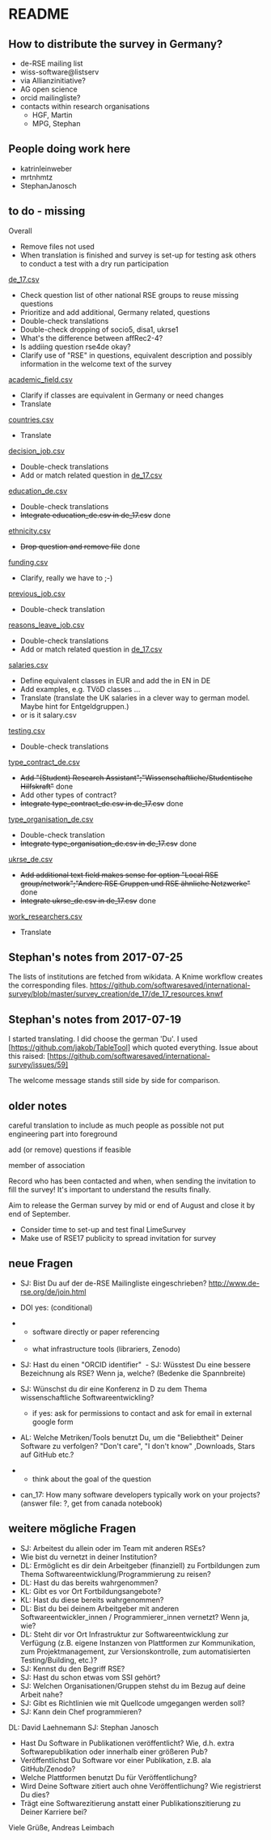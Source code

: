 README
======
How to distribute the survey in Germany?
----------------------------------------

  - de-RSE mailing list
  - wiss-software@listserv
  - via Allianzinitiative?
  - AG open science
  - orcid mailingliste?
  - contacts within research organisations
    - HGF, Martin
    - MPG, Stephan
    
People doing work here
----------------------

  * katrinleinweber
  * mrtnhmtz
  * StephanJanosch



to do - missing
---------------

Overall
- Remove files not used
- When translation is finished and survey is set-up for testing ask others to conduct a test with a dry run participation

[de_17.csv](de_17.csv)
- Check question list of other national RSE groups to reuse missing questions
- Prioritize and add additional, Germany related, questions
- Double-check translations
- Double-check dropping of socio5, disa1, ukrse1
- What's the difference between affRec2-4?
- Is addiing question rse4de okay?
- Clarify use of "RSE" in questions, equivalent description and possibly information in the welcome text of the survey

[academic_field.csv](listAnswers/academic_field.csv)
- Clarify if classes are equivalent in Germany or need changes
- Translate

[countries.csv](listAnswers/countries.csv)
- Translate

[decision_job.csv](listAnswers/decision_job.csv)
- Double-check translations
- Add or match related question in [de_17.csv](de_17.csv)

[education_de.csv](listAnswers/education_de.csv)
- Double-check translations
- ~~Integrate education_de.csv in de_17.csv~~ done

[ethnicity.csv](listAnswers/ethnicity.csv)
- ~~Drop question and remove file~~ done

[funding.csv](listAnswers/funding.csv)
- Clarify, really we have to ;-)

[previous_job.csv](listAnswers/previous_job.csv)
- Double-check translation

[reasons_leave_job.csv](listAnswers/reasons_leave_job.csv)
- Double-check translations
- Add or match related question in [de_17.csv](de_17.csv)

[salaries.csv](listAnswers/salaries.csv)
- Define equivalent classes in EUR and add the in EN in DE
- Add examples, e.g. TVöD classes ...
- Translate (translate the UK salaries in a clever way to german model. Maybe hint for Entgeldgruppen.)
- or is it salary.csv

[testing.csv](listAnswers/testing.csv)
- Double-check translations

[type_contract_de.csv](listAnswers/type_contract_de.csv)
- ~~Add "(Student) Research Assistant";"Wissenschaftliche/Studentische Hilfskraft"~~ done
- Add other types of contract?
- ~~Integrate type_contract_de.csv in de_17.csv~~ done

[type_organisation_de.csv](listAnswers/type_organisation_de.csv)
- Double-check translation
- ~~Integrate type_organisation_de.csv in de_17.csv~~ done

[ukrse_de.csv](listAnswers/ukrse_de.csv)
- ~~Add additional text field makes sense for option "Local RSE group/network";"Andere RSE Gruppen und RSE ähnliche Netzwerke"~~ done
- ~~Integrate ukrse_de.csv in de_17.csv~~ done

[work_researchers.csv](listAnswers/work_researchers.csv)
- Translate


Stephan's notes from 2017-07-25
-------------------------------

The lists of institutions are fetched from wikidata. A Knime workflow creates the corresponding files. https://github.com/softwaresaved/international-survey/blob/master/survey_creation/de_17/de_17_resources.knwf
 
Stephan's notes from 2017-07-19
-------------------------------

I started translating. I did choose the german 'Du'. I used [https://github.com/jakob/TableTool] which quoted everything. Issue about this raised: [https://github.com/softwaresaved/international-survey/issues/59]

The welcome message stands still side by side for comparison. 

older notes
-----------


careful translation to include as much people as possible
  not put engineering part into foreground

add (or remove) questions if feasible

member of association

Record who has been contacted and when, when sending the invitation to fill the survey! It's important to understand the results finally.

Aim to release the German survey by mid or end of August and close it by end of September.
  - Consider time to set-up and test final LimeSurvey
  - Make use of RSE17 publicity to spread invitation for survey


neue Fragen
-----------

  - SJ: Bist Du auf der de-RSE Mailingliste eingeschrieben? http://www.de-rse.org/de/join.html

  - DOI yes: (conditional)
  -  - software directly or paper referencing
  -  - what infrastructure tools (librariers, Zenodo)
  		
  - SJ: Hast du einen "ORCID identifier"
  - SJ: Wüsstest Du eine bessere Bezeichnung als RSE? Wenn ja, welche? (Bedenke die Spannbreite)
  - SJ: Wünschst du dir eine Konferenz in D zu dem Thema wissenschaftliche Softwareentwickling?
  	- if yes: ask for permissions to contact and ask for email in external google form
  - AL: Welche Metriken/Tools benutzt Du, um die "Beliebtheit" Deiner Software zu verfolgen? "Don't care", "I don't know" ,Downloads, Stars auf GitHub etc.?
  -  - think about the goal of the question
  - can_17: How many software developers typically work on your projects? (answer file: ?, get from canada notebook)

weitere mögliche Fragen
-----------------------

  - SJ: Arbeitest du allein oder im Team mit anderen RSEs?
  - Wie bist du vernetzt in deiner Institution?
  - DL: Ermöglicht es dir dein Arbeitgeber (finanziell) zu Fortbildungen zum Thema Softwareentwicklung/Programmierung zu reisen? 
  - DL: Hast du das bereits wahrgenommen?
  - KL: Gibt es vor Ort Fortbildungsangebote?
  - KL: Hast du diese bereits wahrgenommen?
  - DL: Bist du bei deinem Arbeitgeber mit anderen Softwareentwickler_innen / Programmierer_innen vernetzt? Wenn ja, wie?
  - DL: Steht dir vor Ort Infrastruktur zur Softwareentwicklung zur Verfügung (z.B. eigene Instanzen von Plattformen zur Kommunikation, zum Projektmanagement, zur Versionskontrolle, zum automatisierten Testing/Building, etc.)?
  - SJ: Kennst du den Begriff RSE?
  - SJ: Hast du schon etwas vom SSI gehört?
  - SJ: Welchen Organisationen/Gruppen stehst du im Bezug auf deine Arbeit nahe?
  - SJ: Gibt es Richtlinien wie mit Quellcode umgegangen werden soll?
  - SJ: Kann dein Chef programmieren?
 
 DL: David Laehnemann
 SJ: Stephan Janosch
 
 * Hast Du Software in Publikationen veröffentlicht? Wie, d.h. extra Softwarepublikation oder innerhalb einer größeren Pub?
* Veröffentlichst Du Software vor einer Publikation, z.B. ala GitHub/Zenodo?
* Welche Plattformen benutzt Du für Veröffentlichung?
* Wird Deine Software zitiert auch ohne Veröffentlichung? Wie registrierst Du dies?
* Trägt eine Softwarezitierung anstatt einer Publikationszitierung zu Deiner Karriere bei?

Viele Grüße,
Andreas Leimbach 
 
  
